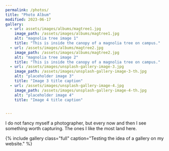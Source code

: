 ```yaml
---
permalink: /photos/
title: "Photo Album"
modified: 2023-06-17
gallery:
  - url: assets/images/albums/magtree1.jpg
    image_path: /assets/images/albums/magtree1.jpg
    alt: "magnolia tree image 1"
    title: "This is inside the canopy of a magnolia tree on campus."
  - url: /assets/images/albums/magtree2.jpg
    image_path: /assets/images/albums/magtree2.jpg
    alt: "magnolia tree image 2"
    title: "This is inside the canopy of a magnolia tree on campus."
  - url: /assets/images/unsplash-gallery-image-3.jpg
    image_path: /assets/images/unsplash-gallery-image-3-th.jpg
    alt: "placeholder image 3"
    title: "Image 3 title caption"
  - url: /assets/images/unsplash-gallery-image-4.jpg
    image_path: /assets/images/unsplash-gallery-image-4-th.jpg
    alt: "placeholder image 4"
    title: "Image 4 title caption"


---
```

I do not fancy myself a photographer, but every now and then I see something worth capturing. The ones I like the most land here.

{% include gallery class="full" caption="Testing the idea of a gallery on my website." %}